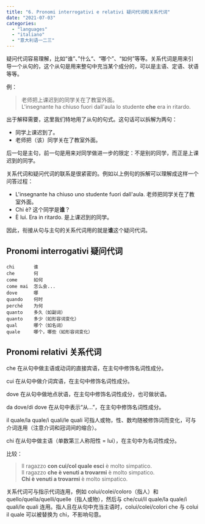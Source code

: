 ```yaml
---
title: "6. Pronomi interrogativi e relativi 疑问代词和关系代词"
date: "2021-07-03"
categories: 
  - "languages"
  - "italiano"
  - "意大利语一二三"
---
```


疑问代词容易理解，比如“谁”、”什么“、“哪个”、“如何”等等。关系代词是用来引导一个从句的，这个从句是用来整句中充当某个成分的，可以是主语、定语、状语等等。

例：
> 老师把上课迟到的同学关在了教室外面。  
  L'insegnante ha chiuso fuori dall'aula lo studente **che** era in ritardo.

出于解释需要，这里我们特地用了从句的句式。这句话可以拆解为两句：
- 同学上课迟到了。
- 老师把（该）同学关在了教室外面。

后一句是主句，前一句是用来对同学做进一步的限定：不是别的同学，而正是上课迟到的同学。

关系代词和疑问代词的联系是很紧密的。例如以上例句的拆解可以理解成这样一个问答过程：  
- L'insegnante ha chiuso uno studente fuori dall'aula. 老师把同学关在了教室外面。  
- Chi è? 这个同学是**谁**？
- È lui. Era in ritardo. 是上课迟到的同学。  

因此，衔接从句与主句的关系代词用的就是**谁**这个疑问代词。

## Pronomi interrogativi 疑问代词

```
chi       谁
che       何  
come      如何
come mai  怎么会...
dove      哪
quando    何时
perché    为何
quanto    多久（如副词）
quanto    多少（如形容词变化）
qual      哪个（如名词）
quale     哪个，哪些（如形容词变化）
```

## Pronomi relativi 关系代词

che 在从句中做主语或动词的直接宾语，在主句中修饰名词性成分。

cui 在从句中做介词宾语，在主句中修饰名词性成分。

dove 在从句中做地点状语，在主句中修饰名词性成分，也可做状语。

da dove/di dove 在从句中表示“从...”，在主句中修饰名词性成分。

il quale/la quale/i quali/le quali 可指人或物，性、数均随被修饰词而变化，可与介词连用（注意介词和冠词间的缩合）。

chi 在从句中做主语（单数第三人称阳性 = lui），在主句中为名词性成分。

比较：
> Il ragazzo **con cui/col quale esci** è molto simpatico.  
  Il ragazzo **che è venuti a trovarmi** è molto simpatico.  
  **Chi è venuti a trovarmi** è molto simpatico.  

关系代词可与指示代词连用，例如 colui/colei/coloro（指人）和 quello/quella/quelli/quelle（指人或物），然后与 che/cui/il quale/la quale/i quali/le quali 连用。指人且在从句中充当主语时，colui/colei/colori che 与 colui il quale 可以被替换为 chi，不影响句意。
